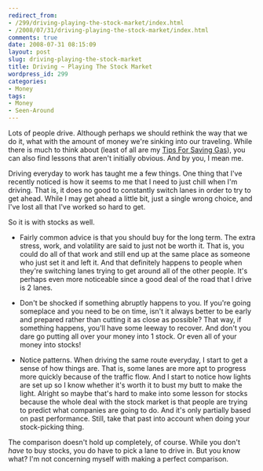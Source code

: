 ```yaml
---
redirect_from:
- /299/driving-playing-the-stock-market/index.html
- /2008/07/31/driving-playing-the-stock-market/index.html
comments: true
date: 2008-07-31 08:15:09
layout: post
slug: driving-playing-the-stock-market
title: Driving ~ Playing The Stock Market
wordpress_id: 299
categories:
- Money
tags:
- Money
- Seen-Around
---
```


Lots of people drive.  Although perhaps we should rethink the way that we do it, what with the amount of money we're sinking into our traveling.  While there is much to think about (least of all are my [Tips For Saving Gas](http://www.goingthewongway.com/2008/07/16/tips-for-saving-gas/)), you can also find lessons that aren't initially obvious.  And by you, I mean me.

Driving everyday to work has taught me a few things.  One thing that I've recently noticed is how it seems to me that I need to just chill when I'm driving.  That is, it does no good to constantly switch lanes in order to try to get ahead.  While I may get ahead a little bit, just a single wrong choice, and I've lost all that I've worked so hard to get.

So it is with stocks as well.




  * Fairly common advice is that you should buy for the long term.  The extra stress, work, and volatility are said to just not be worth it.  That is, you could do all of that work and still end up at the same place as someone who just set it and left it.  And that definitely happens to people when they're switching lanes trying to get around all of the other people.  It's perhaps even more noticeable since a good deal of the road that I drive is 2 lanes.


  * Don't be shocked if something abruptly happens to you.  If you're going someplace and you need to be on time, isn't it always better to be early and prepared rather than cutting it as close as possible?  That way, if something happens, you'll have some leeway to recover.  And don't you dare go putting all over your money into 1 stock.  Or even all of your money into stocks!


  * Notice patterns.  When driving the same route everyday, I start to get a sense of how things are.  That is, some lanes are more apt to progress more quickly because of the traffic flow.  And I start to notice how lights are set up so I know whether it's worth it to bust my butt to make the light.  Alright so maybe that's hard to make into some lesson for stocks because the whole deal with the stock market is that people are trying to predict what companies are going to do.  And it's only partially based on past performance.  Still, take that past into account when doing your stock-picking thing.



The comparison doesn't hold up completely, of course.  While you don't _have_ to buy stocks, you do have to pick a lane to drive in.  But you know what?  I'm not concerning myself with making a perfect comparison.
